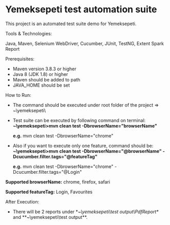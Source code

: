 # Yemeksepeti test automation suite

This project is an automated test suite demo for Yemeksepeti.

Tools & Technologies:

Java, Maven, Selenium WebDriver, Cucumber, JUnit, TestNG, Extent Spark Report

Prerequisites:

  - Maven version 3.8.3 or higher
  - Java 8 (JDK 1.8) or higher
  - Maven should be added to path
  - JAVA_HOME should be set

How to Run:
  
  - The command should be executed under root folder of the project => ~\yemeksepeti\
  - Test suite can be executed by following command on terminal:
    **~\yemeksepeti>mvn clean test -DbrowserName="browserName"**
    
    **e.g.** mvn clean test -DbrowserName="chrome"
  
  - Also if you want to execute only one feature, command should be:
    **~\yemeksepeti>mvn clean test -DbrowserName="@browserName" -Dcucumber.filter.tags="@featureTag"**
    
    **e.g.** mvn clean test -DbrowserName="chrome" -Dcucumber.filter.tags="@Login"
 
 **Supported browserName:** chrome, firefox, safari
 
 **Supported featureTag:** Login, Favourites
 
 After Execution:
 
  - There will be 2 reports under **~\yemeksepeti\test output\PdfReport\** and **~\yemeksepeti\test output\**.
 
